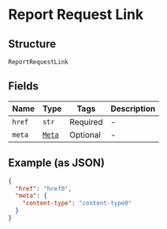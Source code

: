 
# Report Request Link

## Structure

`ReportRequestLink`

## Fields

| Name | Type | Tags | Description |
|  --- | --- | --- | --- |
| `href` | `str` | Required | - |
| `meta` | [`Meta`](../../doc/models/meta.md) | Optional | - |

## Example (as JSON)

```json
{
  "href": "href0",
  "meta": {
    "content-type": "content-type0"
  }
}
```

